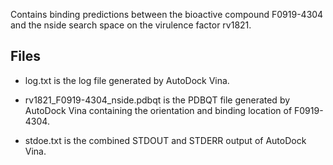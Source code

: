 Contains binding predictions between the bioactive compound F0919-4304 and the nside search space on the virulence factor rv1821.

## Files

- log.txt is the log file generated by AutoDock Vina.

- rv1821_F0919-4304_nside.pdbqt is the PDBQT file generated by AutoDock Vina containing the orientation and binding location of F0919-4304.

- stdoe.txt is the combined STDOUT and STDERR output of AutoDock Vina.

